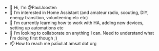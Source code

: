 - 👋 Hi, I’m @PaulJoosten
- 👀 I’m interested in Home Assistant (and amateur radio, scouting, DIY, energy transition, volunteering etc etc)
- 🌱 I’m currently learning how to work with HA, adding new devices, setting up automations etc
- 💞️ I’m looking to collaborate on anything I can. Need to understand what I'm doing first though ;)
- 📫 How to reach me pa5ul at amsat dot org

<!---
PaulJoosten/PaulJoosten is a ✨ special ✨ repository because its `README.md` (this file) appears on your GitHub profile.
You can click the Preview link to take a look at your changes.
--->
